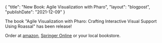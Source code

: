 {
"title": "New Book: Agile Visualization with Pharo",
"layout": "blogpost",
"publishDate": "2021-12-09"
}

The book "Agile Visualization with Pharo: Crafting Interactive Visual Support Using Roassal" has been release!

Order at  [amazon](https://www.amazon.com/Agile-Visualization-Pharo-Crafting-Interactive-ebook/dp/B09MP5CLJG/), [Springer Online](https://link.springer.com/book/10.1007/978-1-4842-7161-2) or your local bookstore.
